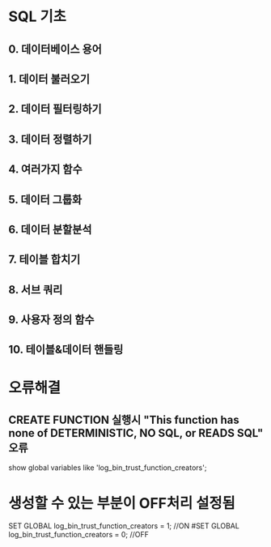 # SQL 기초 

## 0. 데이터베이스 용어

## 1. 데이터 불러오기

## 2. 데이터 필터링하기

## 3. 데이터 정렬하기

## 4. 여러가지 함수

## 5. 데이터 그룹화

## 6. 데이터 분할분석

## 7. 테이블 합치기

## 8. 서브 쿼리

## 9. 사용자 정의 함수

## 10. 테이블&데이터 핸들링


# 오류해결

## CREATE FUNCTION 실행시 "This function has none of DETERMINISTIC, NO SQL, or READS SQL" 오류 

show global variables like 'log_bin_trust_function_creators';
 # 생성할 수 있는 부분이 OFF처리 설정됨
 SET GLOBAL log_bin_trust_function_creators = 1; //ON
#SET GLOBAL log_bin_trust_function_creators = 0; //OFF